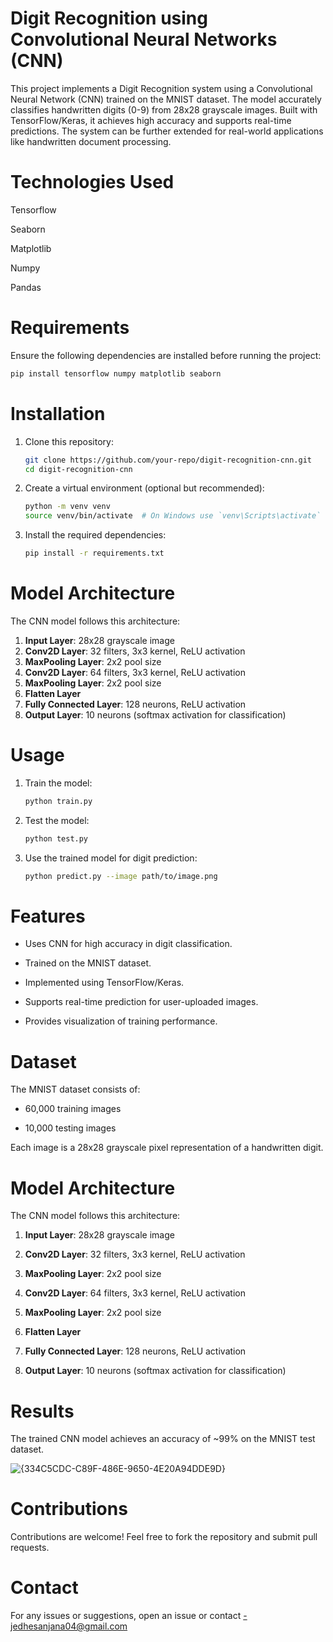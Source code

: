 # Digit Recognition using Convolutional Neural Networks (CNN) #
This project implements a Digit Recognition system using a Convolutional Neural Network (CNN) trained on the MNIST dataset. The model accurately classifies handwritten digits (0-9) from 28x28 grayscale images. Built with TensorFlow/Keras, it achieves high accuracy and supports real-time predictions. The system can be further extended for real-world applications like handwritten document processing.

# Technologies Used #  

Tensorflow

Seaborn

Matplotlib

Numpy 

Pandas


# Requirements #
Ensure the following dependencies are installed before running the project:

```bash
pip install tensorflow numpy matplotlib seaborn
```

# Installation #
1. Clone this repository:
   ```bash
   git clone https://github.com/your-repo/digit-recognition-cnn.git
   cd digit-recognition-cnn
   ```
2. Create a virtual environment (optional but recommended):
   ```bash
   python -m venv venv
   source venv/bin/activate  # On Windows use `venv\Scripts\activate`
   ```
3. Install the required dependencies:
   ```bash
   pip install -r requirements.txt
   ```

# Model Architecture #
The CNN model follows this architecture:
1. **Input Layer**: 28x28 grayscale image
2. **Conv2D Layer**: 32 filters, 3x3 kernel, ReLU activation
3. **MaxPooling Layer**: 2x2 pool size
4. **Conv2D Layer**: 64 filters, 3x3 kernel, ReLU activation
5. **MaxPooling Layer**: 2x2 pool size
6. **Flatten Layer**
7. **Fully Connected Layer**: 128 neurons, ReLU activation
8. **Output Layer**: 10 neurons (softmax activation for classification)

# Usage #
1. Train the model:
   ```bash
   python train.py
   ```
2. Test the model:
   ```bash
   python test.py
   ```
3. Use the trained model for digit prediction:
   ```bash
   python predict.py --image path/to/image.png
   ```

# Features #
- Uses CNN for high accuracy in digit classification.
  
- Trained on the MNIST dataset.
  
- Implemented using TensorFlow/Keras.
  
- Supports real-time prediction for user-uploaded images.

- Provides visualization of training performance.

# Dataset #
The MNIST dataset consists of:
- 60,000 training images
  
- 10,000 testing images

Each image is a 28x28 grayscale pixel representation of a handwritten digit.

# Model Architecture #
The CNN model follows this architecture:
1. **Input Layer**: 28x28 grayscale image
   
3. **Conv2D Layer**: 32 filters, 3x3 kernel, ReLU activation
   
5. **MaxPooling Layer**: 2x2 pool size
   
7. **Conv2D Layer**: 64 filters, 3x3 kernel, ReLU activation
   
9. **MaxPooling Layer**: 2x2 pool size
    
11. **Flatten Layer**
    
13. **Fully Connected Layer**: 128 neurons, ReLU activation
    
15. **Output Layer**: 10 neurons (softmax activation for classification)


# Results #
The trained CNN model achieves an accuracy of ~99% on the MNIST test dataset.

![{334C5CDC-C89F-486E-9650-4E20A94DDE9D}](https://github.com/user-attachments/assets/40512db0-0967-42ae-804c-31104801a80b)


# Contributions #

Contributions are welcome! Feel free to fork the repository and submit pull requests.

# Contact #

For any issues or suggestions, open an issue or contact -jedhesanjana04@gmail.com




